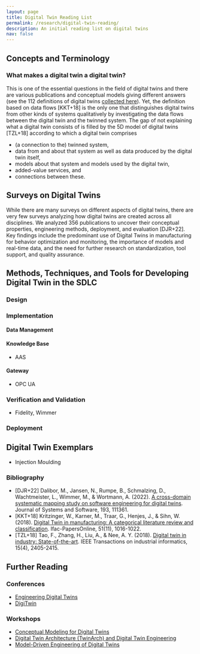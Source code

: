 ```yaml
---
layout: page
title: Digital Twin Reading List
permalink: /research/digital-twin-reading/
description: An initial reading list on digital twins
nav: false
---
```


## Concepts and Terminology

### What makes a digital twin a digital twin?

This is one of the essential questions in the field of digital twins and there are various publications and conceptual models giving different answers (see the 112 definitions of digital twins [collected here](TODO)). Yet, the definition based on data flows [KKT+18] is the only one that distinguishes digital twins from other kinds of systems qualitatively by investigating the data flows between the digital twin and the twinned system. The gap of not explaining what a digital twin consists of is filled by the 5D model of digital twins [TZL+18] according to which a digital twin comprises 
- (a connection to the) twinned system,
- data from and about that system as well as data produced by the digital twin itself, 
- models about that system and models used by the digital twin,
- added-value services, and
- connections between these.

## Surveys on Digital Twins

While there are many surveys on different aspects of digital twins, there are very few surveys analyzing how digital twins are created across all disciplines. 
We analyzed 356 publications to uncover their conceptual properties, engineering methods, deployment, and evaluation [DJR+22]. Key findings include the predominant use of Digital Twins in manufacturing for behavior optimization and monitoring, the importance of models and real-time data, and the need for further research on standardization, tool support, and quality assurance.

## Methods, Techniques, and Tools for Developing Digital Twin in the SDLC

### Design

### Implementation

#### Data Management

#### Knowledge Base

- AAS

#### Gateway

- OPC UA

### Verification and Validation

- Fidelity, Wimmer

### Deployment

## Digital Twin Exemplars

- Injection Moulding

### Bibliography

- [DJR+22] Dalibor, M., Jansen, N., Rumpe, B., Schmalzing, D., Wachtmeister, L., Wimmer, M., & Wortmann, A. (2022). [A cross-domain systematic mapping study on software engineering for digital twins](https://www.sciencedirect.com/science/article/pii/S0164121222000917). Journal of Systems and Software, 193, 111361.
- [KKT+18] Kritzinger, W., Karner, M., Traar, G., Henjes, J., & Sihn, W. (2018). [Digital Twin in manufacturing: A categorical literature review and classification](https://www.sciencedirect.com/science/article/pii/S2405896318316021). Ifac-PapersOnline, 51(11), 1016-1022.
- [TZL+18] Tao, F., Zhang, H., Liu, A., & Nee, A. Y. (2018). [Digital twin in industry: State-of-the-art](https://ieeexplore.ieee.org/stamp/stamp.jsp?arnumber=8477101&casa_token=PQm7GatFGw0AAAAA:HFsG-w4vMZUwz3nc3qO-6Xln2JA6HC8MyHtnyG5mtVcuPgUeXLL-c3HRhgCpv5zELVBPb-pq4bA). IEEE Transactions on industrial informatics, 15(4), 2405-2415.

## Further Reading

### Conferences 

- [Engineering Digital Twins](https://conf.researchr.org/home/edtconf-2025)
- [DigiTwin](http://www.dtiac.com/)

### Workshops

- [Conceptual Modeling for Digital Twins](comodity.github.io)
- [Digital Twin Architecture (TwinArch) and Digital Twin Engineering](https://www.iese.fraunhofer.de/en/events/twinarch-dte.html)
- [Model-Driven Engineering of Digital Twins](https://gemoc.org/events/moddit2023.html)
